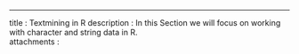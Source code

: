 ---
title       : Textmining in R
description : In this Section we will focus on working with character and string data in R.  
attachments :
